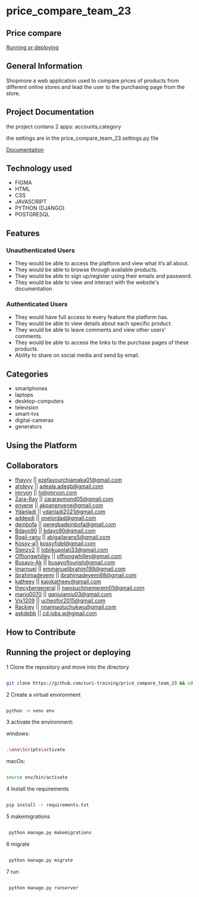 # price_compare_team_23

## Price compare

[Running or deploying](#Running-the-project-or-deploying)

## General Information

Shopmore a web application used to compare prices of products from different online stores and lead the user to the purchasing page from the store.

## Project Documentation

the project contans 2 apps: accounts,category

the settings are in the price_compare_team_23.settings.py file

[Documentation](https://docs.google.com/document/d/1LwY4xf3l5XciiLNhw41vyeaFBxyWQHW0W8_FRE-xsR4/edit)

## Technology used

- FIGMA
- HTML
- CSS
- JAVASCRIPT
- PYTHON (DJANGO)
- POSTGRESQL

## Features

### Unauthenticated Users

- They would be able to access the platform and view what it’s all about.
- They would be able to browse through available products.
- They would be able to sign up/register using their emails and password.
- They would be able to view and interact with the website's documentation

### Authenticated Users

- They would have full access to every feature the platform has.
- They would be able to view details about each specific product.
- They would be able to leave comments and view other users’ comments.
- They would be able to access the links to the purchase pages of these products.
- Ability to share on social media and send by email.

## Categories

- smartphones
- laptops
- desktop-computers
- television
- smart-tvs
- digital-cameras
- generators

## Using the Platform

## Collaborators

- [fhayvy](github.com/fhayvy) || <ezefavourchiamaka01@gmail.com>
- [ahdeyy](github.com/Ahdeyyy) || <adeala.adegb@gmail.com>
- [imrvon](github.com/imrvon) || <hi@imrvon.com>
- [Zara-Ray](github.com/Zara-Ray) || <zararaymond05@gmail.com>
- [enyene](https://github.com/enyene) || <akpanenyene@gmail.com>
- [Ydanladi](https://github.com/Ydanladi) || <ydanladi2021@gmail.com>
- [addexdi](https://github.com/addexdi) || <onelordad@gmail.com>
- [deinbofa](https://github.com/deinbofa) || <peregbadeinbofa@gmail.com>
- [Bdayo90](https://github.com/Bdayo90) || <bdayo90@gmail.com>
- [Bgail-ranu](https://github.com/Bgail-ranu) || <abigailarans5@gmail.com>
- [Kossy-a](https://github.com/Kossy-a)|| <kossyfidel@gmail.com>
- [Slenzy2](https://github.com/Slenzy2) || <tobiikupolati33@gmail.com>
- [Offiongwhilley](https://github.com/Offiongwhilley) || <offiongwhilley@gmail.com>
- [Busayo-Ak](https://github.com/Busayo-Ak) || <busayoflourish@gmail.com>
- [Imarnuel](https://github.com/Imarnuel) || <emmanuelibrahim199@gmail.com>
- [ibrahimadeyemi](https://github.com/ibrahimadeyemi) || <ibrahimadeyemi88@gmail.com>
- [katheey](https://github.com/katheey) || <kajokatheey@gmail.com>
- [thecybergeneral](https://github.com/thecybergeneral) || <nwosuchinemerem01@gmail.com>
- [mario0070](https://github.com/mario0070) || <ganiujamiu03@gmail.com>
- [Vix1209](https://github.com/Vix1209) || <ucheofor2015@gmail.com>
- [Rackiey](https://github.com/Rackiey) || <nnannaoluchukwu@gmail.com>
- [askdebb](https://github.com/askdebb) || <cd.jobs.w@gmail.com>

## How to Contribute

## Running the project or deploying

1 Clone the repository and move into the directory

```bash

git clone https://github.com/zuri-training/price_compare_team_23 && cd price_compare_team_23

```

2 Create a virtual environment

```bash

python -m venv env

```

3 activate the environment:

windows:

```bash

.\env\Scripts\activate

```

macOs:

```bash

source env/bin/activate

```

4 Install the requirements

```bash

pip install -r requirements.txt

```

5 makemigrations

```bash

 python manage.py makemigrations

```

6 migrate

```bash

 python manage.py migrate

```

7 run

```bash

 python manage.py runserver

```
